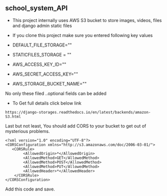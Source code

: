 ## school_system_API

- This project internally uses AWS S3 bucket to store images, videos, files and django admin static files

- If you clone this project make sure you entered following key values 

- DEFAULT_FILE_STORAGE=""

- STATICFILES_STORAGE = ""

- AWS_ACCESS_KEY_ID=""

- AWS_SECRET_ACCESS_KEY=""

- AWS_STORAGE_BUCKET_NAME=""

No only these filed ..optional fields can be added

- To Get full details click below link

```
https://django-storages.readthedocs.io/en/latest/backends/amazon-S3.html
```

Last but not least, You should add CORS to your bucket to get out of mysterious problems.
```
<?xml version="1.0" encoding="UTF-8"?>
<CORSConfiguration xmlns="http://s3.amazonaws.com/doc/2006-03-01/">
   <CORSRule>
        <AllowedOrigin>*</AllowedOrigin>
        <AllowedMethod>GET</AllowedMethod>
        <AllowedMethod>POST</AllowedMethod>
        <AllowedMethod>PUT</AllowedMethod>
        <AllowedHeader>*</AllowedHeader>
    </CORSRule>
</CORSConfiguration>
```

Add this code and save.
